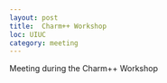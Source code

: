 ```yaml
---
layout: post
title:  Charm++ Workshop
loc: UIUC
category: meeting
---
```


Meeting during the Charm++ Workshop

